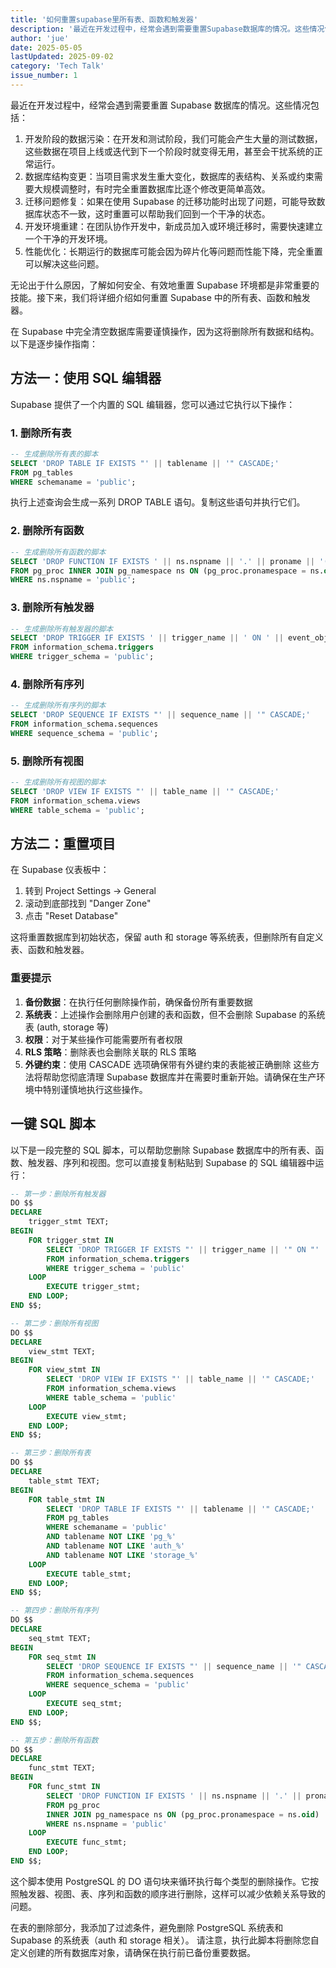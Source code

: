 ```yaml
---
title: '如何重置supabase里所有表、函数和触发器'
description: '最近在开发过程中，经常会遇到需要重置Supabase数据库的情况。这些情况包括： 1. 开发阶段的数据污染：在开发和测试阶段，我们可能会产生大量的测试数据，这些数据在项目上线或迭代到下一个阶段时就变得无用，甚至会干扰系统的正常运行。 2. 数据库结构变更：当项目需求发生重大变化，数据库的表结构、关系...'
author: 'jue'
date: 2025-05-05
lastUpdated: 2025-09-02
category: 'Tech Talk'
issue_number: 1
---
```


最近在开发过程中，经常会遇到需要重置 Supabase 数据库的情况。这些情况包括：

1. 开发阶段的数据污染：在开发和测试阶段，我们可能会产生大量的测试数据，这些数据在项目上线或迭代到下一个阶段时就变得无用，甚至会干扰系统的正常运行。
2. 数据库结构变更：当项目需求发生重大变化，数据库的表结构、关系或约束需要大规模调整时，有时完全重置数据库比逐个修改更简单高效。
3. 迁移问题修复：如果在使用 Supabase 的迁移功能时出现了问题，可能导致数据库状态不一致，这时重置可以帮助我们回到一个干净的状态。
4. 开发环境重建：在团队协作开发中，新成员加入或环境迁移时，需要快速建立一个干净的开发环境。
5. 性能优化：长期运行的数据库可能会因为碎片化等问题而性能下降，完全重置可以解决这些问题。

无论出于什么原因，了解如何安全、有效地重置 Supabase 环境都是非常重要的技能。接下来，我们将详细介绍如何重置 Supabase 中的所有表、函数和触发器。

在 Supabase 中完全清空数据库需要谨慎操作，因为这将删除所有数据和结构。以下是逐步操作指南：

## 方法一：使用 SQL 编辑器

Supabase 提供了一个内置的 SQL 编辑器，您可以通过它执行以下操作：

### 1. 删除所有表

```sql
-- 生成删除所有表的脚本
SELECT 'DROP TABLE IF EXISTS "' || tablename || '" CASCADE;'
FROM pg_tables
WHERE schemaname = 'public';
```

执行上述查询会生成一系列 DROP TABLE 语句。复制这些语句并执行它们。

### 2. 删除所有函数

```sql
-- 生成删除所有函数的脚本
SELECT 'DROP FUNCTION IF EXISTS ' || ns.nspname || '.' || proname || '(' || oidvectortypes(proargtypes) || ') CASCADE;'
FROM pg_proc INNER JOIN pg_namespace ns ON (pg_proc.pronamespace = ns.oid)
WHERE ns.nspname = 'public';
```

### 3. 删除所有触发器

```sql
-- 生成删除所有触发器的脚本
SELECT 'DROP TRIGGER IF EXISTS ' || trigger_name || ' ON ' || event_object_table || ' CASCADE;'
FROM information_schema.triggers
WHERE trigger_schema = 'public';
```

### 4. 删除所有序列

```sql
-- 生成删除所有序列的脚本
SELECT 'DROP SEQUENCE IF EXISTS "' || sequence_name || '" CASCADE;'
FROM information_schema.sequences
WHERE sequence_schema = 'public';
```

### 5. 删除所有视图

```sql
-- 生成删除所有视图的脚本
SELECT 'DROP VIEW IF EXISTS "' || table_name || '" CASCADE;'
FROM information_schema.views
WHERE table_schema = 'public';
```

## 方法二：重置项目

在 Supabase 仪表板中：

1. 转到 Project Settings → General
2. 滚动到底部找到 "Danger Zone"
3. 点击 "Reset Database"

这将重置数据库到初始状态，保留 auth 和 storage 等系统表，但删除所有自定义表、函数和触发器。

### 重要提示

1. **备份数据**：在执行任何删除操作前，确保备份所有重要数据
2. **系统表**：上述操作会删除用户创建的表和函数，但不会删除 Supabase 的系统表 (auth, storage 等)
3. **权限**：对于某些操作可能需要所有者权限
4. **RLS 策略**：删除表也会删除关联的 RLS 策略
5. **外键约束**：使用 CASCADE 选项确保带有外键约束的表能被正确删除
   这些方法将帮助您彻底清理 Supabase 数据库并在需要时重新开始。请确保在生产环境中特别谨慎地执行这些操作。

## 一键 SQL 脚本

以下是一段完整的 SQL 脚本，可以帮助您删除 Supabase 数据库中的所有表、函数、触发器、序列和视图。您可以直接复制粘贴到 Supabase 的 SQL 编辑器中运行：

```sql
-- 第一步：删除所有触发器
DO $$
DECLARE
    trigger_stmt TEXT;
BEGIN
    FOR trigger_stmt IN
        SELECT 'DROP TRIGGER IF EXISTS "' || trigger_name || '" ON "' || event_object_table || '" CASCADE;'
        FROM information_schema.triggers
        WHERE trigger_schema = 'public'
    LOOP
        EXECUTE trigger_stmt;
    END LOOP;
END $$;

-- 第二步：删除所有视图
DO $$
DECLARE
    view_stmt TEXT;
BEGIN
    FOR view_stmt IN
        SELECT 'DROP VIEW IF EXISTS "' || table_name || '" CASCADE;'
        FROM information_schema.views
        WHERE table_schema = 'public'
    LOOP
        EXECUTE view_stmt;
    END LOOP;
END $$;

-- 第三步：删除所有表
DO $$
DECLARE
    table_stmt TEXT;
BEGIN
    FOR table_stmt IN
        SELECT 'DROP TABLE IF EXISTS "' || tablename || '" CASCADE;'
        FROM pg_tables
        WHERE schemaname = 'public'
        AND tablename NOT LIKE 'pg_%'
        AND tablename NOT LIKE 'auth_%'
        AND tablename NOT LIKE 'storage_%'
    LOOP
        EXECUTE table_stmt;
    END LOOP;
END $$;

-- 第四步：删除所有序列
DO $$
DECLARE
    seq_stmt TEXT;
BEGIN
    FOR seq_stmt IN
        SELECT 'DROP SEQUENCE IF EXISTS "' || sequence_name || '" CASCADE;'
        FROM information_schema.sequences
        WHERE sequence_schema = 'public'
    LOOP
        EXECUTE seq_stmt;
    END LOOP;
END $$;

-- 第五步：删除所有函数
DO $$
DECLARE
    func_stmt TEXT;
BEGIN
    FOR func_stmt IN
        SELECT 'DROP FUNCTION IF EXISTS ' || ns.nspname || '.' || proname || '(' || oidvectortypes(proargtypes) || ') CASCADE;'
        FROM pg_proc
        INNER JOIN pg_namespace ns ON (pg_proc.pronamespace = ns.oid)
        WHERE ns.nspname = 'public'
    LOOP
        EXECUTE func_stmt;
    END LOOP;
END $$;
```

这个脚本使用 PostgreSQL 的 DO 语句块来循环执行每个类型的删除操作。它按照触发器、视图、表、序列和函数的顺序进行删除，这样可以减少依赖关系导致的问题。

在表的删除部分，我添加了过滤条件，避免删除 PostgreSQL 系统表和 Supabase 的系统表（auth 和 storage 相关）。
请注意，执行此脚本将删除您自定义创建的所有数据库对象，请确保在执行前已备份重要数据。
